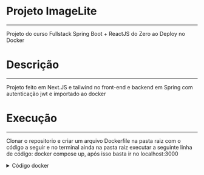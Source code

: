 <h1>Projeto ImageLite</h1>
<hr>
<p>Projeto do curso Fullstack Spring Boot + ReactJS do Zero ao Deploy no Docker</p>
<h1>Descrição</h1>
<hr>
<p>Projeto feito em Next.JS e tailwind no front-end e backend em Spring com autenticação jwt e importado ao docker</p>
<h1>Execução</h1>
<hr>
<p>Clonar o repositorio e criar um arquivo Dockerfile na pasta raiz com  o código a seguir e no terminal ainda na pasta raiz executar a seguinte linha de código: docker compose up, após isso basta ir no localhost:3000</p>

<details>
 <summary>Código docker</summary>
FROM maven:3.8.5-openjdk-17 as builder
WORKDIR /app
COPY . .
RUN mvn dependency:resolve
RUN mvn clean package -DskipTests

FROM amazoncorretto:17
WORKDIR /app
COPY --from=builder ./app/target/*.jar ./application.jar
EXPOSE 8080

ENV POSTGRES_HOST=localhost
RUN echo "the env var POSTGRES_HOST value is $POSTGRES_HOST"

ENTRYPOINT ["java", "-jar", "-Dspring.profiles.active=production", "application.jar"]
</details>
